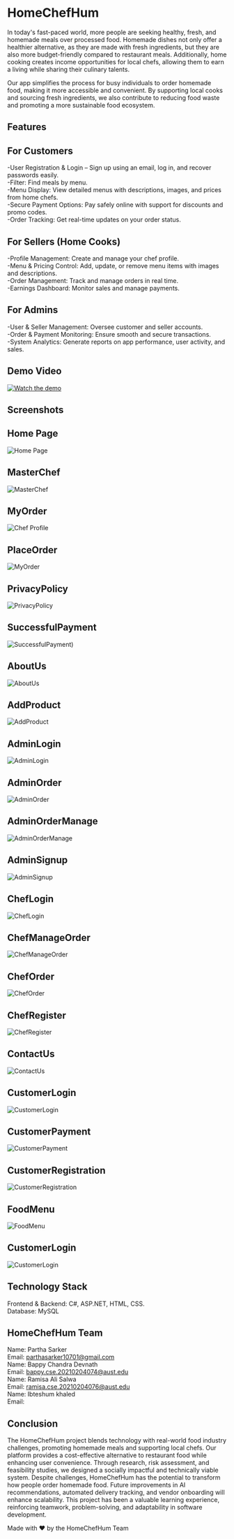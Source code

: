 # HomeChefHum
 
In today's fast-paced world, more people are seeking healthy, fresh, and homemade meals over processed food. Homemade dishes not only offer a healthier alternative, as they are made with fresh ingredients, but they are also more budget-friendly compared to restaurant meals. Additionally, home cooking creates income opportunities for local chefs, allowing them to earn a living while sharing their culinary talents.  

Our app simplifies the process for busy individuals to order homemade food, making it more accessible and convenient. By supporting local cooks and sourcing fresh ingredients, we also contribute to reducing food waste and promoting a more sustainable food ecosystem.


## Features

## For Customers <br>
-User Registration & Login – Sign up using an email, log in, and recover passwords easily.<br>
-Filter: Find meals by menu.<br>
-Menu Display: View detailed menus with descriptions, images, and prices from home chefs.<br>
-Secure Payment Options: Pay safely online with support for discounts and promo codes.<br>
-Order Tracking: Get real-time updates on your order status.<br>

## For Sellers (Home Cooks)<br>
-Profile Management: Create and manage your chef profile.<br>
-Menu & Pricing Control: Add, update, or remove menu items with images and descriptions.<br>
-Order Management: Track and manage orders in real time.<br>
-Earnings Dashboard: Monitor sales and manage payments.<br>

## For Admins <br>
-User & Seller Management: Oversee customer and seller accounts.<br>
-Order & Payment Monitoring: Ensure smooth and secure transactions.<br>
-System Analytics: Generate reports on app performance, user activity, and sales.


## Demo Video

[![Watch the demo](https://img.youtube.com/vi/pobXArBMMbs/0.jpg)](https://www.youtube.com/watch?v=pobXArBMMbs)


## Screenshots

## Home Page  
![Home Page]([https://via.placeholder.com/800x400.png?text=Home+Page](https://github.com/ParthaSarker03/Home_Chef_Hubs/blob/b5928d50a28257f5a1344b8ad8bcba15a2fea388/ProjectPic/sd_isd_pic/Homepage.jpg))  

## MasterChef  
![MasterChef]([https://via.placeholder.com/800x400.png?text=Order+Page](https://github.com/ParthaSarker03/Home_Chef_Hubs/blob/b5928d50a28257f5a1344b8ad8bcba15a2fea388/ProjectPic/sd_isd_pic/MasterChef.jpg))  

## MyOrder  
![Chef Profile]([https://via.placeholder.com/800x400.png?text=Chef+Profile](https://github.com/ParthaSarker03/Home_Chef_Hubs/blob/b5928d50a28257f5a1344b8ad8bcba15a2fea388/ProjectPic/sd_isd_pic/MyOrder.jpg))  

## PlaceOrder  
![MyOrder]([https://via.placeholder.com/800x400.png?text=Home+Page](https://github.com/ParthaSarker03/Home_Chef_Hubs/blob/b5928d50a28257f5a1344b8ad8bcba15a2fea388/ProjectPic/sd_isd_pic/PlaceOrder.jpg))  

## PrivacyPolicy  
![PrivacyPolicy]([https://via.placeholder.com/800x400.png?text=Order+Page](https://github.com/ParthaSarker03/Home_Chef_Hubs/blob/b5928d50a28257f5a1344b8ad8bcba15a2fea388/ProjectPic/sd_isd_pic/PrivacyPolicy.jpg))  

## SuccessfulPayment  
![SuccessfulPayment](https://github.com/ParthaSarker03/Home_Chef_Hubs/blob/b5928d50a28257f5a1344b8ad8bcba15a2fea388/ProjectPic/sd_isd_pic/SuccessfulPayment.jpg)) 

## AboutUs  
![AboutUs](https://github.com/ParthaSarker03/Home_Chef_Hubs/blob/204125865f60df540183207f078bcb133f6ae162/ProjectPic/sd_isd_pic/AboutUs.jpg)  

## AddProduct  
![AddProduct]([https://via.placeholder.com/800x400.png?text=Order+Page](https://github.com/ParthaSarker03/Home_Chef_Hubs/blob/b5928d50a28257f5a1344b8ad8bcba15a2fea388/ProjectPic/sd_isd_pic/AddProduct.jpg))  

## AdminLogin  
![AdminLogin]([https://via.placeholder.com/800x400.png?text=Chef+Profile](https://github.com/ParthaSarker03/Home_Chef_Hubs/blob/b5928d50a28257f5a1344b8ad8bcba15a2fea388/ProjectPic/sd_isd_pic/AdminLogin.jpg)) 

## AdminOrder  
![AdminOrder]([https://via.placeholder.com/800x400.png?text=Home+Page](https://github.com/ParthaSarker03/Home_Chef_Hubs/blob/b5928d50a28257f5a1344b8ad8bcba15a2fea388/ProjectPic/sd_isd_pic/AdminOrder.jpg))  

## AdminOrderManage  
![AdminOrderManage]([https://via.placeholder.com/800x400.png?text=Order+Page](https://github.com/ParthaSarker03/Home_Chef_Hubs/blob/b5928d50a28257f5a1344b8ad8bcba15a2fea388/ProjectPic/sd_isd_pic/AdminOrderManage.jpg))  

## AdminSignup  
![AdminSignup]([https://via.placeholder.com/800x400.png?text=Chef+Profile](https://github.com/ParthaSarker03/Home_Chef_Hubs/blob/b5928d50a28257f5a1344b8ad8bcba15a2fea388/ProjectPic/sd_isd_pic/AdminSignup.jpg))  

## ChefLogin  
![ChefLogin]([https://via.placeholder.com/800x400.png?text=Home+Page](https://github.com/ParthaSarker03/Home_Chef_Hubs/blob/b5928d50a28257f5a1344b8ad8bcba15a2fea388/ProjectPic/sd_isd_pic/ChefLogin.jpg))  

## ChefManageOrder  
![ChefManageOrder]([https://via.placeholder.com/800x400.png?text=Order+Page](https://github.com/ParthaSarker03/Home_Chef_Hubs/blob/b5928d50a28257f5a1344b8ad8bcba15a2fea388/ProjectPic/sd_isd_pic/ChefManageOrder.jpg))  

## ChefOrder  
![ChefOrder]([https://via.placeholder.com/800x400.png?text=Chef+Profile](https://github.com/ParthaSarker03/Home_Chef_Hubs/blob/b5928d50a28257f5a1344b8ad8bcba15a2fea388/ProjectPic/sd_isd_pic/ChefManageOrder.jpg)) 

## ChefRegister  
![ChefRegister]([https://via.placeholder.com/800x400.png?text=Home+Page](https://github.com/ParthaSarker03/Home_Chef_Hubs/blob/b5928d50a28257f5a1344b8ad8bcba15a2fea388/ProjectPic/sd_isd_pic/ChefRegister.jpg))  

## ContactUs  
![ContactUs]([https://via.placeholder.com/800x400.png?text=Order+Page](https://github.com/ParthaSarker03/Home_Chef_Hubs/blob/b5928d50a28257f5a1344b8ad8bcba15a2fea388/ProjectPic/sd_isd_pic/ContactUs.jpg))  

## CustomerLogin  
![CustomerLogin]([https://via.placeholder.com/800x400.png?text=Chef+Profile](https://github.com/ParthaSarker03/Home_Chef_Hubs/blob/b5928d50a28257f5a1344b8ad8bcba15a2fea388/ProjectPic/sd_isd_pic/CustomerLogin.jpg))

## CustomerPayment  
![CustomerPayment]([https://via.placeholder.com/800x400.png?text=Chef+Profile](https://github.com/ParthaSarker03/Home_Chef_Hubs/blob/b5928d50a28257f5a1344b8ad8bcba15a2fea388/ProjectPic/sd_isd_pic/CustomerPayment.jpg)) 

## CustomerRegistration  
![CustomerRegistration]([https://via.placeholder.com/800x400.png?text=Home+Page](https://github.com/ParthaSarker03/Home_Chef_Hubs/blob/b5928d50a28257f5a1344b8ad8bcba15a2fea388/ProjectPic/sd_isd_pic/CustomerRegistration.jpg))  

## FoodMenu  
![FoodMenu]([https://via.placeholder.com/800x400.png?text=Order+Page](https://github.com/ParthaSarker03/Home_Chef_Hubs/blob/b5928d50a28257f5a1344b8ad8bcba15a2fea388/ProjectPic/sd_isd_pic/FoodMenu.jpg))  

## CustomerLogin  
![CustomerLogin]([https://via.placeholder.com/800x400.png?text=Chef+Profile](https://github.com/ParthaSarker03/Home_Chef_Hubs/blob/b5928d50a28257f5a1344b8ad8bcba15a2fea388/ProjectPic/sd_isd_pic/CustomerLogin.jpg))

## Technology Stack

Frontend & Backend: C#, ASP.NET, HTML, CSS. <br>
Database: MySQL


## HomeChefHum Team

Name: Partha Sarker<br>
Email: parthasarker10701@gmail.com<br>
Name: Bappy Chandra Devnath<br>
Email: bappy.cse.20210204074@aust.edu<br>
Name: Ramisa Ali Salwa<br>
Email: ramisa.cse.20210204076@aust.edu<br>
Name: Ibteshum khaled<br>
Email: 


## Conclusion

The HomeChefHum project blends technology with real-world food industry challenges, promoting homemade meals and supporting local chefs. Our platform provides a cost-effective alternative to restaurant food while enhancing user convenience. Through research, risk assessment, and feasibility studies, we designed a socially impactful and technically viable system. Despite challenges, HomeChefHum has the potential to transform how people order homemade food. Future improvements in AI recommendations, automated delivery tracking, and vendor onboarding will enhance scalability. This project has been a valuable learning experience, reinforcing teamwork, problem-solving, and adaptability in software development.

Made with ❤️ by the HomeChefHum Team

